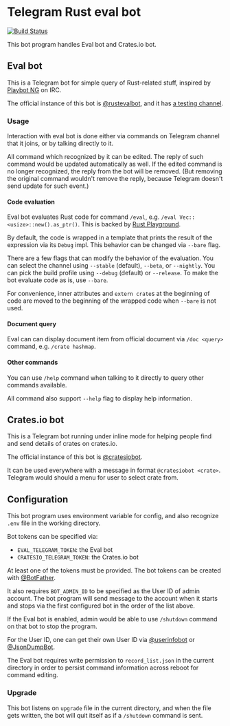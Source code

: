 # Telegram Rust eval bot

[![Build Status](https://api.travis-ci.org/upsuper/telegram-rustevalbot.svg?branch=master)](https://travis-ci.org/upsuper/telegram-rustevalbot)

This bot program handles Eval bot and Crates.io bot.

## Eval bot

This is a Telegram bot for simple query of Rust-related stuff,
inspired by [Playbot NG](https://github.com/panicbit/playbot_ng) on IRC.

The official instance of this bot is [@rustevalbot](https://t.me/rustevalbot),
and it has [a testing channel](https://t.me/rustevalbot_test).

### Usage

Interaction with eval bot is done either
via commands on Telegram channel that it joins,
or by talking directly to it.

All command which recognized by it can be edited.
The reply of such command would be updated automatically as well.
If the edited command is no longer recognized,
the reply from the bot will be removed.
(But removing the original command wouldn't remove the reply,
because Telegram doesn't send update for such event.)

#### Code evaluation

Eval bot evaluates Rust code for command `/eval`,
e.g.  `/eval Vec::<usize>::new().as_ptr()`.
This is backed by [Rust Playground](https://play.rust-lang.org/).

By default, the code is wrapped in a template that prints
the result of the expression via its `Debug` impl.
This behavior can be changed via `--bare` flag.

There are a few flags that can modify the behavior of the evaluation.
You can select the channel using
`--stable` (default), `--beta`, or `--nightly`.
You can pick the build profile using `--debug` (default) or `--release`.
To make the bot evaluate code as is, use `--bare`.

For convenience, inner attributes and `extern crate`s
at the beginning of code are moved to the beginning of the wrapped code
when `--bare` is not used.

#### Document query

Eval can can display document item from official document
via `/doc <query>` command, e.g. `/crate hashmap`.

#### Other commands

You can use `/help` command when talking to it directly to query other
commands available.

All command also support `--help` flag to display help information.

## Crates.io bot

This is a Telegram bot running under inline mode
for helping people find and send details of crates on crates.io.

The official instance of this bot is [@cratesiobot](https://t.me/cratesiobot).

It can be used everywhere with a message in format `@cratesiobot <crate>`.
Telegram would should a menu for user to select crate from.

## Configuration

This bot program uses environment variable for config,
and also recognize `.env` file in the working directory.

Bot tokens can be specified via:
* `EVAL_TELEGRAM_TOKEN`: the Eval bot
* `CRATESIO_TELEGRAM_TOKEN`: the Crates.io bot

At least one of the tokens must be provided.
The bot tokens can be created with [@BotFather](https://t.me/BotFather).

It also requires `BOT_ADMIN_ID` to be specified as the User ID of admin account.
The bot program will send message to the account when it starts and stops
via the first configured bot in the order of the list above.

If the Eval bot is enabled,
admin would be able to use `/shutdown` command on that bot to stop the program.

For the User ID, one can get their own User ID
via [@userinfobot](https://t.me/userinfobot)
or [@JsonDumpBot](https://t.me/JsonDumpBot).

The Eval bot requires write permission to `record_list.json`
in the current directory in order to persist command information
across reboot for command editing.

### Upgrade

This bot listens on `upgrade` file in the current directory,
and when the file gets written,
the bot will quit itself as if a `/shutdown` command is sent.
